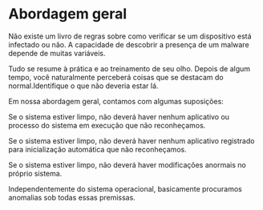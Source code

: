 # Abordagem geral
Não existe um livro de regras sobre como verificar se um dispositivo está infectado ou não. A capacidade de descobrir a presença de um malware depende de muitas variáveis.

Tudo se resume à prática e ao treinamento de seu olho. Depois de algum tempo, você naturalmente perceberá coisas que se destacam do normal.Identifique o que não deveria estar lá.

Em nossa abordagem geral, contamos com algumas suposições:

Se o sistema estiver limpo, não deverá haver nenhum aplicativo ou processo do sistema em execução que não reconheçamos.

Se o sistema estiver limpo, não deverá haver nenhum aplicativo registrado para inicialização automática que não reconheçamos.

Se o sistema estiver limpo, não deverá haver modificações anormais no próprio sistema.

Independentemente do sistema operacional, basicamente procuramos anomalias sob todas essas premissas.

